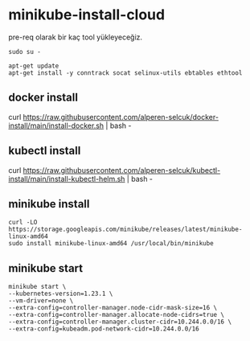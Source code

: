 # minikube-install-cloud

pre-req olarak bir kaç tool yükleyeceğiz.

```
sudo su -

apt-get update
apt-get install -y conntrack socat selinux-utils ebtables ethtool
```


## docker install

curl https://raw.githubusercontent.com/alperen-selcuk/docker-install/main/install-docker.sh | bash -

## kubectl install

curl https://raw.githubusercontent.com/alperen-selcuk/kubectl-install/main/install-kubectl-helm.sh | bash -

## minikube install

```
curl -LO https://storage.googleapis.com/minikube/releases/latest/minikube-linux-amd64
sudo install minikube-linux-amd64 /usr/local/bin/minikube
```

## minikube start

```
minikube start \
--kubernetes-version=1.23.1 \
--vm-driver=none \
--extra-config=controller-manager.node-cidr-mask-size=16 \
--extra-config=controller-manager.allocate-node-cidrs=true \
--extra-config=controller-manager.cluster-cidr=10.244.0.0/16 \
--extra-config=kubeadm.pod-network-cidr=10.244.0.0/16
```

